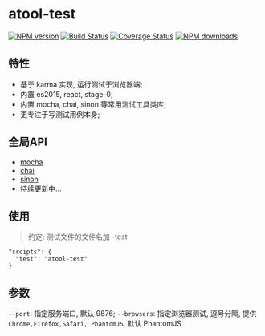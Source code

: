 # atool-test

[![NPM version](https://img.shields.io/npm/v/atool-test.svg?style=flat)](https://npmjs.org/package/atool-test)
[![Build Status](https://img.shields.io/travis/ant-tool/atool-test.svg?style=flat)](https://travis-ci.org/ant-tool/atool-test)
[![Coverage Status](https://img.shields.io/coveralls/ant-tool/atool-test.svg?style=flat)](https://coveralls.io/r/ant-tool/atool-test)
[![NPM downloads](http://img.shields.io/npm/dm/atool-test.svg?style=flat)](https://npmjs.org/package/atool-test)

## 特性

- 基于 karma 实现, 运行测试于浏览器端;
- 内置 es2015, react, stage-0;
- 内置 mocha, chai, sinon 等常用测试工具类库;
- 更专注于写测试用例本身;

## 全局API

- [mocha](http://mochajs.org/)
- [chai](http://chaijs.com/api)
- [sinon](http://sinonjs.org/)
- 持续更新中...

## 使用

> 约定: 测试文件的文件名加 -test

```
"srcipts": {
  "test": "atool-test"
}

```

##  参数

`--port`: 指定服务端口, 默认 9876;
`--browsers`: 指定浏览器测试, 逗号分隔, 提供 `Chrome,Firefox,Safari, PhantomJS`, 默认 PhantomJS
